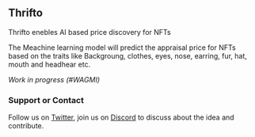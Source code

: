 ## Thrifto

Thrifto enebles AI based price discovery for NFTs

The Meachine learning model will predict the appraisal price for NFTs based on the traits like Backgroung, clothes, eyes, nose, earring, fur, hat, mouth and headhear etc.

_Work in progress (#WAGMI)_

### Support or Contact

Follow us on [Twitter](https://twitter.com/ThriftoXYZ), join us on [Discord](https://discord.gg/cstaWYDS) to discuss about the idea and contribute.
